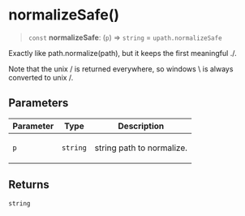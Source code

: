 # normalizeSafe()

> `const` **normalizeSafe**: (`p`) => `string` = `upath.normalizeSafe`

Exactly like path.normalize(path), but it keeps the first meaningful ./.

Note that the unix / is returned everywhere, so windows \ is always converted to unix /.

## Parameters

<table>
<thead>
<tr>
<th>Parameter</th>
<th>Type</th>
<th>Description</th>
</tr>
</thead>
<tbody>
<tr>
<td>

`p`

</td>
<td>

`string`

</td>
<td>

string path to normalize.

</td>
</tr>
</tbody>
</table>

## Returns

`string`
